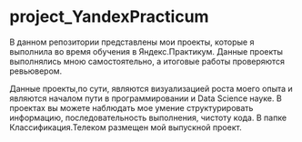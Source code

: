 # project_YandexPracticum
В данном репозитории представлены мои проекты, которые я выполнила во время обучения в Яндекс.Практикум. Данные проекты выполнялись мною самостоятельно, а итоговые работы проверяются ревьювером.

Данные проекты,по сути, являются визуализацией роста моего опыта и являются началом пути в программировании и Data Science науке. 
В проектах вы можете наблюдать мое умение структурировать информацию, последовательность выполнения, чистоту кода.
В папке Классификация.Телеком размещен мой выпускной проект.
